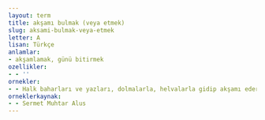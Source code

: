 ```yaml
---
layout: term
title: akşamı bulmak (veya etmek)
slug: aksami-bulmak-veya-etmek
letter: A
lisan: Türkçe
anlamlar:
- akşamlamak, günü bitirmek
ozellikler:
- - ''
ornekler:
- - Halk baharları ve yazları, dolmalarla, helvalarla gidip akşamı eder, şen şatır dönerlermiş.
orneklerkaynak:
- - Sermet Muhtar Alus
---
```

